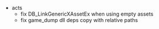 - acts
  - fix DB_LinkGenericXAssetEx when using empty assets
  - fix game_dump dll deps copy with relative paths
